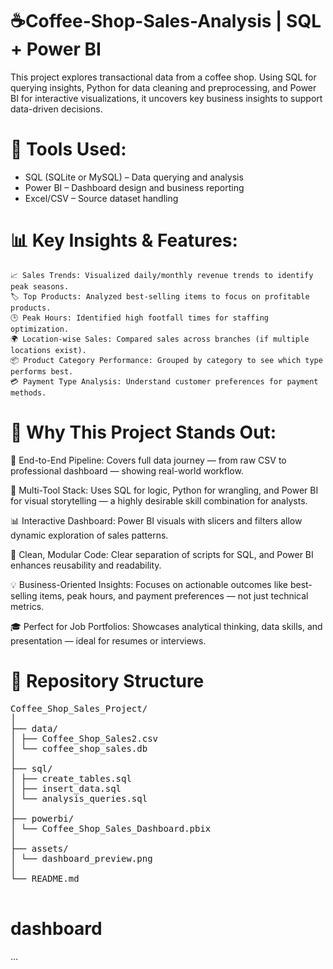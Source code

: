 # ☕Coffee-Shop-Sales-Analysis | SQL +  Power BI 
This project explores transactional data from a coffee shop. Using SQL for querying insights, Python for data cleaning and preprocessing, and Power BI for interactive visualizations, it uncovers key business insights to support data-driven decisions.

# 🔧 Tools Used:
- SQL (SQLite or MySQL) – Data querying and analysis
- Power BI – Dashboard design and business reporting
- Excel/CSV – Source dataset handling

# 📊 Key Insights & Features:
    📈 Sales Trends: Visualized daily/monthly revenue trends to identify peak seasons.
    🏷️ Top Products: Analyzed best-selling items to focus on profitable products.
    🕒 Peak Hours: Identified high footfall times for staffing optimization.
    🌍 Location-wise Sales: Compared sales across branches (if multiple locations exist).
    📦 Product Category Performance: Grouped by category to see which type performs best.
    💳 Payment Type Analysis: Understand customer preferences for payment methods.

# 🌟 Why This Project Stands Out:
  🔄 End-to-End Pipeline: Covers full data journey — from raw CSV to professional dashboard — showing real-world workflow.

  🧠 Multi-Tool Stack: Uses SQL for logic, Python for wrangling, and Power BI for visual storytelling — a highly desirable skill combination for analysts.

  📊 Interactive Dashboard: Power BI visuals with slicers and filters allow dynamic exploration of sales patterns.

  🧹 Clean, Modular Code: Clear separation of scripts for SQL, and Power BI enhances reusability and readability.

  💡 Business-Oriented Insights: Focuses on actionable outcomes like best-selling items, peak hours, and payment preferences — not just technical metrics.

  🎓 Perfect for Job Portfolios: Showcases analytical thinking, data skills, and presentation — ideal for resumes or interviews.

  # 📁 Repository Structure
  <Pre>
Coffee_Shop_Sales_Project/
│
├── data/
│ ├── Coffee_Shop_Sales2.csv
│ └── coffee_shop_sales.db
│
├── sql/
│ ├── create_tables.sql
│ ├── insert_data.sql
│ └── analysis_queries.sql
│
├── powerbi/
│ └── Coffee_Shop_Sales_Dashboard.pbix
│
├── assets/
│ └── dashboard_preview.png
│
└── README.md
  </Pre>
# dashboard

...




